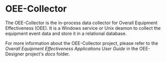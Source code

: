 # OEE-Collector
The OEE-Collector is the in-process data collector for Overall Equipment Effectiveness (OEE).  It is a Windows service or Unix deamon to collect the equipment event data and store it in a relational database.

For more information about the OEE-Collector project, please refer to the *Overall Equipment Effectiveness Applications User Guide* in the OEE-Designer project's *docs* folder.
